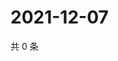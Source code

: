 # 2021-12-07

共 0 条

<!-- BEGIN WEIBO -->
<!-- 最后更新时间 Tue Dec 07 2021 06:15:13 GMT+0800 (China Standard Time) -->

<!-- END WEIBO -->
